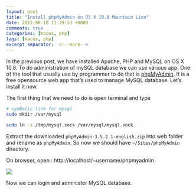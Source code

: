 ```yaml
---
layout: post
title: "Install phpMyAdmin on OS X 10.8 Mountain Lion"
date: 2012-08-10 11:39:53 +0800
comments: true
categories: [macos, php]
tags: [macos, php]
excerpt_separator:  <!--more-->
---
```

In the previous post, we have installed Apache, PHP and MySQL on OS X 10.8. To do administration of mySQL database we can use various app. One of the tool that usually use by programmer to do that is <a href="http://www.phpmyadmin.net/home_page/index.php">phpMyAdmin</a>. It is a free opensource web app that’s used to manage MySQL database. Let’s install it now.

The first thing that we need to do is open terminal and type

``` bash 
# symbolic link for mysql
sudo mkdir /var/mysql

sudo ln -s /tmp/mysql.sock /var/mysql/mysql.sock

```
Extract the downloaded <code>phpMyAdmin-3.5.2.1-english.zip</code> into web folder and rename as <code>phpMyAdmin</code>. So now we should have <code>~/Sites/phpMyAdmin</code> directory.

On browser, open : http://localhost/~username/phpmyadmin


<img class="center" src="{{ site.baseurl }}/assets/images/post/2012-08-10-phpmyadmin.png" />

Now we can login and administer MySQL database.
